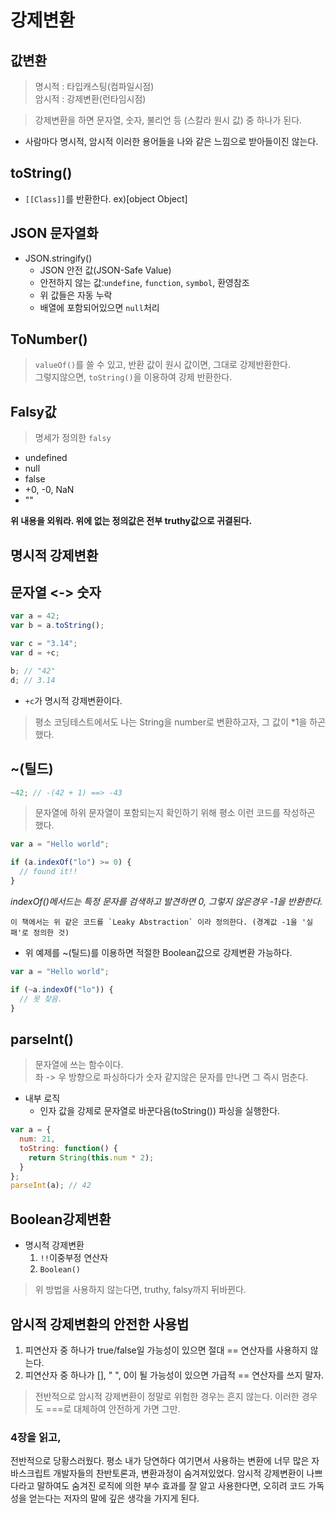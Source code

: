 # 강제변환

## 값변환

> 명시적 : 타입캐스팅(컴파일시점)  
> 암시적 : 강제변환(런타임시점)

> 강제변환을 하면 문자열, 숫자, 불리언 등 (스칼라 원시 값) 중 하나가 된다.

- 사람마다 명시적, 암시적 이러한 용어들을 나와 같은 느낌으로 받아들이진 않는다.

## toString()

- `[[Class]]`를 반환한다. ex)[object Object]

## JSON 문자열화

- JSON.stringify()
  - JSON 안전 값(JSON-Safe Value)
  - 안전하지 않는 값:`undefine`, `function`, `symbol`, 환영참조
  - 위 값들은 자동 누락
  - 배열에 포함되어있으면 `null`처리

## ToNumber()

> `valueOf()`를 쓸 수 있고, 반환 값이 원시 값이면, 그대로 강제반환한다.  
> 그렇지않으면, `toString()`을 이용하여 강제 반환한다.

## Falsy값

> 명세가 정의한 `falsy`

- undefined
- null
- false
- +0, -0, NaN
- ""

**위 내용을 외워라. 위에 없는 정의값은 전부 truthy값으로 귀결된다.**

## 명시적 강제변환

## 문자열 <-> 숫자

```javascript
var a = 42;
var b = a.toString();

var c = "3.14";
var d = +c;

b; // "42"
d; // 3.14
```

- `+c`가 명시적 강제변환이다.

> 평소 코딩테스트에서도 나는 String을 number로 변환하고자, 그 값이 \*1을 하곤 했다.

## ~(틸드)

```javascript
~42; // -(42 + 1) ==> -43
```

> 문자열에 하위 문자열이 포함되는지 확인하기 위해 평소 이런 코드를 작성하곤 했다.

```javascript
var a = "Hello world";

if (a.indexOf("lo") >= 0) {
  // found it!!
}
```

_indexOf()메서드는 특정 문자를 검색하고 발견하면 0, 그렇지 않은경우 -1을 반환한다._

    이 책에서는 위 같은 코드를 `Leaky Abstraction` 이라 정의한다. (경계값 -1을 '실패'로 정의한 것)

- 위 예제를 ~(틸드)를 이용하면 적절한 Boolean값으로 강제변환 가능하다.

```javascript
var a = "Hello world";

if (~a.indexOf("lo")) {
  // 못 찾음.
}
```

## parseInt()

> 문자열에 쓰는 함수이다.  
> 좌 -> 우 방향으로 파싱하다가 숫자 같지않은 문자를 만나면 그 즉시 멈춘다.

- 내부 로직
  - 인자 값을 강제로 문자열로 바꾼다음(toString()) 파싱을 실행한다.

```javascript
var a = {
  num: 21,
  toString: function() {
    return String(this.num * 2);
  }
};
parseInt(a); // 42
```

## Boolean강제변환

- 명시적 강제변환
  1. `!!`이중부정 연산자
  2. `Boolean()`

> 위 방법을 사용하지 않는다면, truthy, falsy까지 뒤바뀐다.

## 암시적 강제변환의 안전한 사용법

1. 피연산자 중 하나가 true/false일 가능성이 있으면 절대 == 연산자를 사용하지 않는다.
2. 피연산자 중 하나가 [], " ", 0이 될 가능성이 있으면 가급적 == 연산자를 쓰지 말자.

> 전반적으로 암시적 강제변환이 정말로 위험한 경우는 흔지 않는다. 이러한 경우도 ===로 대체하여 안전하게 가면 그만.

### 4장을 읽고,

전반적으로 당황스러웠다. 평소 내가 당연하다 여기면서 사용하는 변환에 너무 많은 자바스크립트 개발자들의 찬반토론과, 변환과정이 숨겨져있었다. 암시적 강제변환이 나쁘다라고 말하여도 숨겨진 로직에 의한 부수 효과를 잘 알고 사용한다면, 오히려 코드 가독성을 얻는다는 저자의 말에 깊은 생각을 가지게 된다.
